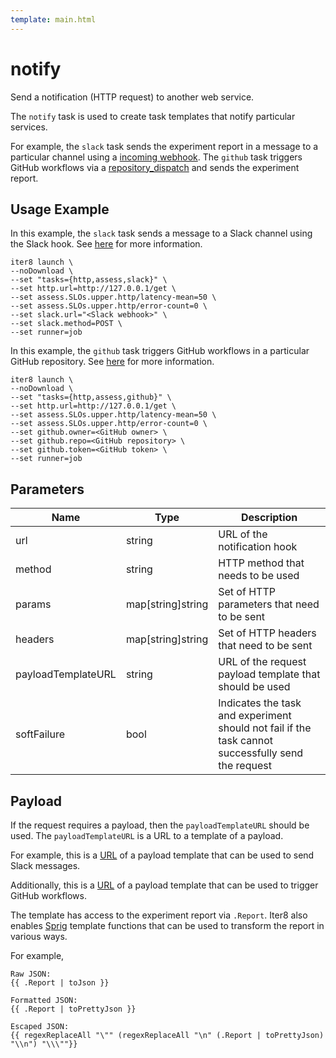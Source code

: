 ```yaml
---
template: main.html
---
```


# notify

Send a notification (HTTP request) to another web service.

The `notify` task is used to create task templates that notify particular services. 

For example, the `slack` task sends the experiment report in a message to a particular channel using a [incoming webhook](https://api.slack.com/messaging/webhooks). The `github` task triggers GitHub workflows via a [repository_dispatch](https://docs.github.com/en/developers/webhooks-and-events/webhooks/webhook-events-and-payloads#repository_dispatch) and sends the experiment report.

## Usage Example
In this example, the `slack` task sends a message to a Slack channel using the Slack hook. See [here](../../tutorials/integrations/slack.md#use-iter8-to-send-a-message-to-a-slack-channel) for more information.

```shell
iter8 launch \
--noDownload \
--set "tasks={http,assess,slack}" \
--set http.url=http://127.0.0.1/get \
--set assess.SLOs.upper.http/latency-mean=50 \
--set assess.SLOs.upper.http/error-count=0 \
--set slack.url="<Slack webhook>" \
--set slack.method=POST \
--set runner=job
```

In this example, the `github` task triggers GitHub workflows in a particular GitHub repository. See [here](../../tutorials/integrations/ghactions.md#use-iter8-to-trigger-a-github-actions-workflow) for more information.

```shell
iter8 launch \
--noDownload \
--set "tasks={http,assess,github}" \
--set http.url=http://127.0.0.1/get \
--set assess.SLOs.upper.http/latency-mean=50 \
--set assess.SLOs.upper.http/error-count=0 \
--set github.owner=<GitHub owner> \
--set github.repo=<GitHub repository> \
--set github.token=<GitHub token> \
--set runner=job
```

## Parameters

| Name | Type | Description |
| ---- | ---- | ----------- |
| url | string | URL of the notification hook |
| method | string | HTTP method that needs to be used |
| params | map[string]string | Set of HTTP parameters that need to be sent |
| headers | map[string]string | Set of HTTP headers that need to be sent |
| payloadTemplateURL | string | URL of the request payload template that should be used |
| softFailure | bool | Indicates the task and experiment should not fail if the task cannot successfully send the request |

## Payload

If the request requires a payload, then the `payloadTemplateURL` should be used. The `payloadTemplateURL` is a URL to a template of a payload.

For example, this is a [URL](https://raw.githubusercontent.com/iter8-tools/hub/main/templates/_payload-slack.tpl) of a payload template that can be used to send Slack messages.

Additionally, this is a [URL](https://raw.githubusercontent.com/iter8-tools/hub/main/templates/_payload-github.tpl) of a payload template that can be used to trigger GitHub workflows. 

The template has access to the experiment report via `.Report`. Iter8 also enables [Sprig](https://pkg.go.dev/github.com/Masterminds/sprig) template functions that can be used to transform the report in various ways.

For example,

```
Raw JSON:
{{ .Report | toJson }}

Formatted JSON:
{{ .Report | toPrettyJson }}

Escaped JSON:
{{ regexReplaceAll "\"" (regexReplaceAll "\n" (.Report | toPrettyJson) "\\n") "\\\""}}
```